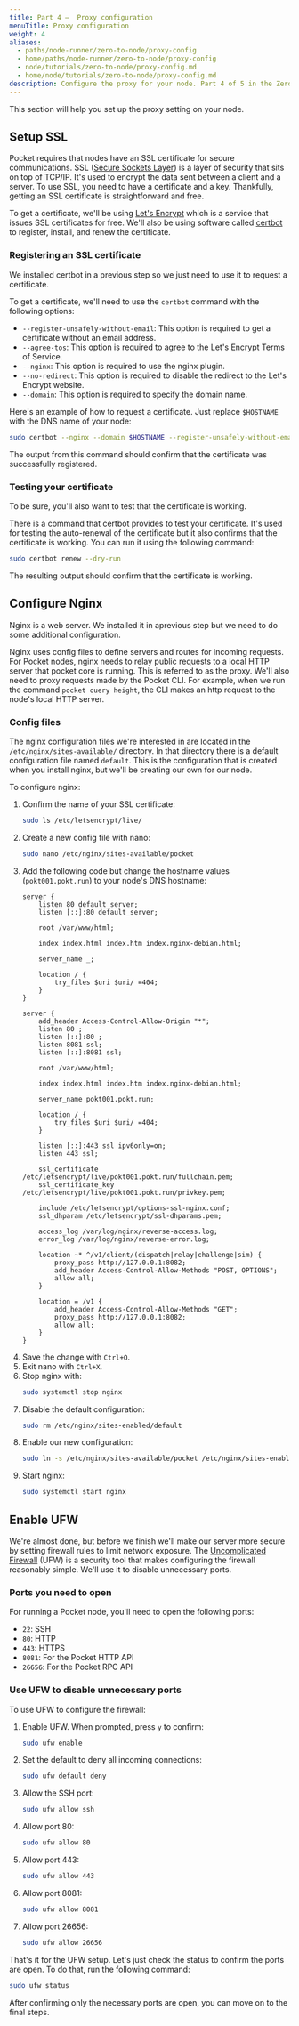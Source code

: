 ```yaml
---
title: Part 4 –  Proxy configuration
menuTitle: Proxy configuration
weight: 4
aliases:
  - paths/node-runner/zero-to-node/proxy-config
  - home/paths/node-runner/zero-to-node/proxy-config
  - node/tutorials/zero-to-node/proxy-config.md
  - home/node/tutorials/zero-to-node/proxy-config.md
description: Configure the proxy for your node. Part 4 of 5 in the Zero to Node tutorial.
---
```



This section will help you set up the proxy setting on your node.

## Setup SSL

Pocket requires that nodes have an SSL certificate for secure communications. SSL ([Secure Sockets Layer](https://www.cloudflare.com/learning/ssl/what-is-ssl/)) is a layer of security that sits on top of TCP/IP. It's used to encrypt the data sent between a client and a server. To use SSL, you need to have a certificate and a key. Thankfully, getting an SSL certificate is straightforward and free.

To get a certificate, we'll be using [Let's Encrypt](https://letsencrypt.org/) which is a service that issues SSL certificates for free. We'll also be using software called [certbot](https://certbot.eff.org/) to register, install, and renew the certificate.

### Registering an SSL certificate

We installed certbot in a previous step so we just need to use it to request a certificate.

To get a certificate, we'll need to use the `certbot` command with the following options:

- `--register-unsafely-without-email`: This option is required to get a certificate without an email address.
- `--agree-tos`: This option is required to agree to the Let's Encrypt Terms of Service.
- `--nginx`: This option is required to use the nginx plugin.
- `--no-redirect`: This option is required to disable the redirect to the Let's Encrypt website.
- `--domain`: This option is required to specify the domain name.

Here's an example of how to request a certificate. Just replace `$HOSTNAME` with the DNS name of your node:

```bash
sudo certbot --nginx --domain $HOSTNAME --register-unsafely-without-email --no-redirect --agree-tos
```

The output from this command should confirm that the certificate was successfully registered.

### Testing your certificate

To be sure, you'll also want to test that the certificate is working.

There is a command that certbot provides to test your certificate. It's used for testing the auto-renewal of the certificate but it also confirms that the certificate is working. You can run it using the following command:
```bash
sudo certbot renew --dry-run
```
The resulting output should confirm that the certificate is working.

## Configure Nginx

Nginx is a web server. We installed it in aprevious step but we need to do some additional configuration. 

Nginx uses config files to define servers and routes for incoming requests. For Pocket nodes, nginx needs to relay public requests to a local HTTP server that pocket core is running. This is referred to as the proxy. We'll also need to proxy requests made by the Pocket CLI. For example, when we run the command `pocket query height`, the CLI makes an http request to the node's local HTTP server.

### Config files

The nginx configuration files we're interested in are located in the `/etc/nginx/sites-available/` directory. In that directory there is a default configuration file named `default`. This is the configuration that is created when you install nginx, but we'll be creating our own for our node.

To configure nginx:

1. Confirm the name of your SSL certificate:
    ```bash
    sudo ls /etc/letsencrypt/live/
    ```
2. Create a new config file with nano:
    ```bash
    sudo nano /etc/nginx/sites-available/pocket
    ```
3. Add the following code but change the hostname values (`pokt001.pokt.run`) to your node's DNS hostname:
    ```
    server {
        listen 80 default_server;
        listen [::]:80 default_server;

        root /var/www/html;

        index index.html index.htm index.nginx-debian.html;

        server_name _;

        location / {
            try_files $uri $uri/ =404;
        }
    }

    server {
        add_header Access-Control-Allow-Origin "*";
        listen 80 ;
        listen [::]:80 ;
        listen 8081 ssl;
        listen [::]:8081 ssl;

        root /var/www/html;

        index index.html index.htm index.nginx-debian.html;

        server_name pokt001.pokt.run;

        location / {
            try_files $uri $uri/ =404;
        }

        listen [::]:443 ssl ipv6only=on;
        listen 443 ssl;

        ssl_certificate /etc/letsencrypt/live/pokt001.pokt.run/fullchain.pem;
        ssl_certificate_key /etc/letsencrypt/live/pokt001.pokt.run/privkey.pem;

        include /etc/letsencrypt/options-ssl-nginx.conf;
        ssl_dhparam /etc/letsencrypt/ssl-dhparams.pem;

        access_log /var/log/nginx/reverse-access.log;
        error_log /var/log/nginx/reverse-error.log;

        location ~* ^/v1/client/(dispatch|relay|challenge|sim) {
            proxy_pass http://127.0.0.1:8082;
            add_header Access-Control-Allow-Methods "POST, OPTIONS";
            allow all;
        }

        location = /v1 {
            add_header Access-Control-Allow-Methods "GET";
            proxy_pass http://127.0.0.1:8082;
            allow all;
        }
    }
    ```
4. Save the change with `Ctrl+O`.
5. Exit nano with `Ctrl+X`.
6. Stop nginx with:
    ```bash
    sudo systemctl stop nginx
    ```
7. Disable the default configuration:
    ```bash
    sudo rm /etc/nginx/sites-enabled/default
    ```
8. Enable our new configuration:
    ```bash
    sudo ln -s /etc/nginx/sites-available/pocket /etc/nginx/sites-enabled/pocket
    ```
9. Start nginx:
    ```bash
    sudo systemctl start nginx
    ```

## Enable UFW

We're almost done, but before we finish we'll make our server more secure by setting firewall rules to limit network exposure. The [Uncomplicated Firewall](https://wiki.ubuntu.com/UncomplicatedFirewall) (UFW) is a security tool that makes configuring the firewall reasonably simple. We'll use it to disable unnecessary ports.

### Ports you need to open

For running a Pocket node, you'll need to open the following ports:

- `22`: SSH
- `80`: HTTP
- `443`: HTTPS
- `8081`: For the Pocket HTTP API
- `26656`: For the Pocket RPC API

### Use UFW to disable unnecessary ports

To use UFW to configure the firewall:

1. Enable UFW. When prompted, press `y` to confirm:
    ```bash
    sudo ufw enable
    ```
2. Set the default to deny all incoming connections:
    ```bash
    sudo ufw default deny
    ```

3. Allow the SSH port:
    ```bash
    sudo ufw allow ssh
    ```

4. Allow port 80:
    ```bash
    sudo ufw allow 80
    ```

5. Allow port 443:
    ```bash
    sudo ufw allow 443
    ```

6. Allow port 8081:
    ```bash
    sudo ufw allow 8081
    ```

7. Allow port 26656:
    ```bash
    sudo ufw allow 26656
    ```

That's it for the UFW setup. Let's just check the status to confirm the ports are open. To do that, run the following command:

```bash
sudo ufw status
```

After confirming only the necessary ports are open, you can move on to the final steps.
